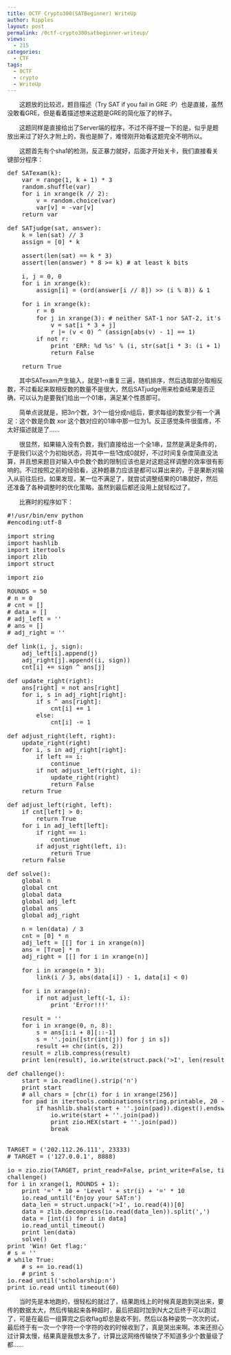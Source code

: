 ```yaml
---
title: 0CTF Crypto300(SATBeginner) WriteUp
author: Ripples
layout: post
permalink: /0ctf-crypto300satbeginner-writeup/
views:
  - 215
categories:
  - CTF
tags:
  - 0CTF
  - crypto
  - WriteUp
---
```

<p style="text-indent: 2em;">
  这题放的比较迟，题目描述（Try SAT if you fail in GRE :P）也是直接，虽然没敢看GRE，但是看着描述想来这题是GRE的简化版了的样子。
</p>

<p style="text-indent: 2em;">
  这题同样是直接给出了Server端的程序，不过不得不提一下的是，似乎是题放出来过了好久才附上的，我也是醉了，难怪刚开始看这题完全不明所以。
</p>

<!--more-->

<p style="text-indent: 2em;">
  这题首先有个sha1的检测，反正暴力就好，后面才开始关卡，我们直接看关键部分程序：
</p>

<pre class="brush:python;toolbar:false">def&nbsp;SATexam(k):
	var&nbsp;=&nbsp;range(1,&nbsp;k&nbsp;+&nbsp;1)&nbsp;*&nbsp;3
	random.shuffle(var)
	for&nbsp;i&nbsp;in&nbsp;xrange(k&nbsp;//&nbsp;2):
		v&nbsp;=&nbsp;random.choice(var)
		var[v]&nbsp;=&nbsp;-var[v]
	return&nbsp;var

def&nbsp;SATjudge(sat,&nbsp;answer):
	k&nbsp;=&nbsp;len(sat)&nbsp;//&nbsp;3
	assign&nbsp;=&nbsp;[0]&nbsp;*&nbsp;k

	assert(len(sat)&nbsp;==&nbsp;k&nbsp;*&nbsp;3)
	assert(len(answer)&nbsp;*&nbsp;8&nbsp;&gt;=&nbsp;k)&nbsp;#&nbsp;at&nbsp;least&nbsp;k&nbsp;bits

	i,&nbsp;j&nbsp;=&nbsp;0,&nbsp;0
	for&nbsp;i&nbsp;in&nbsp;xrange(k):
		assign[i]&nbsp;=&nbsp;(ord(answer[i&nbsp;//&nbsp;8])&nbsp;&gt;&gt;&nbsp;(i&nbsp;%&nbsp;8))&nbsp;&&nbsp;1

	for&nbsp;i&nbsp;in&nbsp;xrange(k):
		r&nbsp;=&nbsp;0
		for&nbsp;j&nbsp;in&nbsp;xrange(3):&nbsp;#&nbsp;neither&nbsp;SAT-1&nbsp;nor&nbsp;SAT-2,&nbsp;it&#39;s&nbsp;SAT-3&nbsp;<img src="http://localhost:7000/wp-includes/images/smilies/simple-smile.png" alt=":)" class="wp-smiley" style="height: 1em; max-height: 1em;" />
			v&nbsp;=&nbsp;sat[i&nbsp;*&nbsp;3&nbsp;+&nbsp;j]
			r&nbsp;|=&nbsp;(v&nbsp;&lt;&nbsp;0)&nbsp;^&nbsp;(assign[abs(v)&nbsp;-&nbsp;1]&nbsp;==&nbsp;1)
		if&nbsp;not&nbsp;r:
			print&nbsp;&#39;ERR:&nbsp;%d&nbsp;%s&#39;&nbsp;%&nbsp;(i,&nbsp;str(sat[i&nbsp;*&nbsp;3:&nbsp;(i&nbsp;+&nbsp;1)&nbsp;*&nbsp;3]))
			return&nbsp;False

	return&nbsp;True</pre>

<p style="text-indent: 2em;">
  其中SATexam产生输入，就是1-n重复三遍，随机排序，然后选取部分取相反数，不过看起来取相反数的数量不是很大，然后SATjudge用来检查结果是否正确，可以认为是要我们给出一个01串，满足某个性质即可。
</p>

<p style="text-indent: 2em;">
  简单点说就是，把3n个数，3个一组分成n组后，要求每组的数至少有一个满足：这个数是负数 xor 这个数对应的01串中那一位为1。反正感觉条件很蛋疼，不太好描述就是了……
</p>

<p style="text-indent: 2em;">
  很显然，如果输入没有负数，我们直接给出一个全1串，显然是满足条件的，于是我们以这个为初始状态，将其中一些1改成0就好，不过时间复杂度简直没法算，并且想来题目对输入中负数个数的限制应该也是对这题这样调整的效率很有影响的。不过按照之前的经验看，这种题暴力应该是都可以算出来的，于是果断对输入从前往后扫，如果发现，某一位不满足了，就尝试调整结果的01串就好，然后还准备了各种调整时的优化策略，虽然到最后都还没用上就轻松过了。
</p>

<p style="text-indent: 2em;">
  比赛时的程序如下：
</p>

<pre class="brush:python;toolbar:false">#!/usr/bin/env&nbsp;python
#encoding:utf-8

import&nbsp;string
import&nbsp;hashlib
import&nbsp;itertools
import&nbsp;zlib
import&nbsp;struct

import&nbsp;zio

ROUNDS&nbsp;=&nbsp;50
#&nbsp;n&nbsp;=&nbsp;0
#&nbsp;cnt&nbsp;=&nbsp;[]
#&nbsp;data&nbsp;=&nbsp;[]
#&nbsp;adj_left&nbsp;=&nbsp;&#39;&#39;
#&nbsp;ans&nbsp;=&nbsp;[]
#&nbsp;adj_right&nbsp;=&nbsp;&#39;&#39;

def&nbsp;link(i,&nbsp;j,&nbsp;sign):
&nbsp;&nbsp;&nbsp;&nbsp;adj_left[i].append(j)
&nbsp;&nbsp;&nbsp;&nbsp;adj_right[j].append((i,&nbsp;sign))
&nbsp;&nbsp;&nbsp;&nbsp;cnt[i]&nbsp;+=&nbsp;sign&nbsp;^&nbsp;ans[j]

def&nbsp;update_right(right):
&nbsp;&nbsp;&nbsp;&nbsp;ans[right]&nbsp;=&nbsp;not&nbsp;ans[right]
&nbsp;&nbsp;&nbsp;&nbsp;for&nbsp;i,&nbsp;s&nbsp;in&nbsp;adj_right[right]:
&nbsp;&nbsp;&nbsp;&nbsp;&nbsp;&nbsp;&nbsp;&nbsp;if&nbsp;s&nbsp;^&nbsp;ans[right]:
&nbsp;&nbsp;&nbsp;&nbsp;&nbsp;&nbsp;&nbsp;&nbsp;&nbsp;&nbsp;&nbsp;&nbsp;cnt[i]&nbsp;+=&nbsp;1
&nbsp;&nbsp;&nbsp;&nbsp;&nbsp;&nbsp;&nbsp;&nbsp;else:
&nbsp;&nbsp;&nbsp;&nbsp;&nbsp;&nbsp;&nbsp;&nbsp;&nbsp;&nbsp;&nbsp;&nbsp;cnt[i]&nbsp;-=&nbsp;1

def&nbsp;adjust_right(left,&nbsp;right):
&nbsp;&nbsp;&nbsp;&nbsp;update_right(right)
&nbsp;&nbsp;&nbsp;&nbsp;for&nbsp;i,&nbsp;s&nbsp;in&nbsp;adj_right[right]:
&nbsp;&nbsp;&nbsp;&nbsp;&nbsp;&nbsp;&nbsp;&nbsp;if&nbsp;left&nbsp;==&nbsp;i:
&nbsp;&nbsp;&nbsp;&nbsp;&nbsp;&nbsp;&nbsp;&nbsp;&nbsp;&nbsp;&nbsp;&nbsp;continue
&nbsp;&nbsp;&nbsp;&nbsp;&nbsp;&nbsp;&nbsp;&nbsp;if&nbsp;not&nbsp;adjust_left(right,&nbsp;i):
&nbsp;&nbsp;&nbsp;&nbsp;&nbsp;&nbsp;&nbsp;&nbsp;&nbsp;&nbsp;&nbsp;&nbsp;update_right(right)
&nbsp;&nbsp;&nbsp;&nbsp;&nbsp;&nbsp;&nbsp;&nbsp;&nbsp;&nbsp;&nbsp;&nbsp;return&nbsp;False
&nbsp;&nbsp;&nbsp;&nbsp;return&nbsp;True

def&nbsp;adjust_left(right,&nbsp;left):
&nbsp;&nbsp;&nbsp;&nbsp;if&nbsp;cnt[left]&nbsp;&gt;&nbsp;0:
&nbsp;&nbsp;&nbsp;&nbsp;&nbsp;&nbsp;&nbsp;&nbsp;return&nbsp;True
&nbsp;&nbsp;&nbsp;&nbsp;for&nbsp;i&nbsp;in&nbsp;adj_left[left]:
&nbsp;&nbsp;&nbsp;&nbsp;&nbsp;&nbsp;&nbsp;&nbsp;if&nbsp;right&nbsp;==&nbsp;i:
&nbsp;&nbsp;&nbsp;&nbsp;&nbsp;&nbsp;&nbsp;&nbsp;&nbsp;&nbsp;&nbsp;&nbsp;continue
&nbsp;&nbsp;&nbsp;&nbsp;&nbsp;&nbsp;&nbsp;&nbsp;if&nbsp;adjust_right(left,&nbsp;i):
&nbsp;&nbsp;&nbsp;&nbsp;&nbsp;&nbsp;&nbsp;&nbsp;&nbsp;&nbsp;&nbsp;&nbsp;return&nbsp;True
&nbsp;&nbsp;&nbsp;&nbsp;return&nbsp;False

def&nbsp;solve():
&nbsp;&nbsp;&nbsp;&nbsp;global&nbsp;n
&nbsp;&nbsp;&nbsp;&nbsp;global&nbsp;cnt
&nbsp;&nbsp;&nbsp;&nbsp;global&nbsp;data
&nbsp;&nbsp;&nbsp;&nbsp;global&nbsp;adj_left
&nbsp;&nbsp;&nbsp;&nbsp;global&nbsp;ans
&nbsp;&nbsp;&nbsp;&nbsp;global&nbsp;adj_right

&nbsp;&nbsp;&nbsp;&nbsp;n&nbsp;=&nbsp;len(data)&nbsp;/&nbsp;3
&nbsp;&nbsp;&nbsp;&nbsp;cnt&nbsp;=&nbsp;[0]&nbsp;*&nbsp;n
&nbsp;&nbsp;&nbsp;&nbsp;adj_left&nbsp;=&nbsp;[[]&nbsp;for&nbsp;i&nbsp;in&nbsp;xrange(n)]
&nbsp;&nbsp;&nbsp;&nbsp;ans&nbsp;=&nbsp;[True]&nbsp;*&nbsp;n
&nbsp;&nbsp;&nbsp;&nbsp;adj_right&nbsp;=&nbsp;[[]&nbsp;for&nbsp;i&nbsp;in&nbsp;xrange(n)]

&nbsp;&nbsp;&nbsp;&nbsp;for&nbsp;i&nbsp;in&nbsp;xrange(n&nbsp;*&nbsp;3):
&nbsp;&nbsp;&nbsp;&nbsp;&nbsp;&nbsp;&nbsp;&nbsp;link(i&nbsp;/&nbsp;3,&nbsp;abs(data[i])&nbsp;-&nbsp;1,&nbsp;data[i]&nbsp;&lt;&nbsp;0)

&nbsp;&nbsp;&nbsp;&nbsp;for&nbsp;i&nbsp;in&nbsp;xrange(n):
&nbsp;&nbsp;&nbsp;&nbsp;&nbsp;&nbsp;&nbsp;&nbsp;if&nbsp;not&nbsp;adjust_left(-1,&nbsp;i):
&nbsp;&nbsp;&nbsp;&nbsp;&nbsp;&nbsp;&nbsp;&nbsp;&nbsp;&nbsp;&nbsp;&nbsp;print&nbsp;&#39;Error!!!&#39;

&nbsp;&nbsp;&nbsp;&nbsp;result&nbsp;=&nbsp;&#39;&#39;
&nbsp;&nbsp;&nbsp;&nbsp;for&nbsp;i&nbsp;in&nbsp;xrange(0,&nbsp;n,&nbsp;8):
&nbsp;&nbsp;&nbsp;&nbsp;&nbsp;&nbsp;&nbsp;&nbsp;s&nbsp;=&nbsp;ans[i:i&nbsp;+&nbsp;8][::-1]
&nbsp;&nbsp;&nbsp;&nbsp;&nbsp;&nbsp;&nbsp;&nbsp;s&nbsp;=&nbsp;&#39;&#39;.join([str(int(j))&nbsp;for&nbsp;j&nbsp;in&nbsp;s])
&nbsp;&nbsp;&nbsp;&nbsp;&nbsp;&nbsp;&nbsp;&nbsp;result&nbsp;+=&nbsp;chr(int(s,&nbsp;2))
&nbsp;&nbsp;&nbsp;&nbsp;result&nbsp;=&nbsp;zlib.compress(result)
&nbsp;&nbsp;&nbsp;&nbsp;print&nbsp;len(result),&nbsp;io.write(struct.pack(&#39;&gt;I&#39;,&nbsp;len(result))&nbsp;+&nbsp;result)

def&nbsp;challenge():
&nbsp;&nbsp;&nbsp;&nbsp;start&nbsp;=&nbsp;io.readline().strip(&#39;n&#39;)
&nbsp;&nbsp;&nbsp;&nbsp;print&nbsp;start
&nbsp;&nbsp;&nbsp;&nbsp;#&nbsp;all_chars&nbsp;=&nbsp;[chr(i)&nbsp;for&nbsp;i&nbsp;in&nbsp;xrange(256)]
&nbsp;&nbsp;&nbsp;&nbsp;for&nbsp;pad&nbsp;in&nbsp;itertools.combinations(string.printable,&nbsp;20&nbsp;-&nbsp;len(start)):
&nbsp;&nbsp;&nbsp;&nbsp;&nbsp;&nbsp;&nbsp;&nbsp;if&nbsp;hashlib.sha1(start&nbsp;+&nbsp;&#39;&#39;.join(pad)).digest().endswith(&#39;xFFxFFxFF&#39;):
&nbsp;&nbsp;&nbsp;&nbsp;&nbsp;&nbsp;&nbsp;&nbsp;&nbsp;&nbsp;&nbsp;&nbsp;io.write(start&nbsp;+&nbsp;&#39;&#39;.join(pad))
&nbsp;&nbsp;&nbsp;&nbsp;&nbsp;&nbsp;&nbsp;&nbsp;&nbsp;&nbsp;&nbsp;&nbsp;print&nbsp;zio.HEX(start&nbsp;+&nbsp;&#39;&#39;.join(pad))
&nbsp;&nbsp;&nbsp;&nbsp;&nbsp;&nbsp;&nbsp;&nbsp;&nbsp;&nbsp;&nbsp;&nbsp;break


TARGET&nbsp;=&nbsp;(&#39;202.112.26.111&#39;,&nbsp;23333)
#&nbsp;TARGET&nbsp;=&nbsp;(&#39;127.0.0.1&#39;,&nbsp;8888)

io&nbsp;=&nbsp;zio.zio(TARGET,&nbsp;print_read=False,&nbsp;print_write=False,&nbsp;timeout=10000000)
challenge()
for&nbsp;i&nbsp;in&nbsp;xrange(1,&nbsp;ROUNDS&nbsp;+&nbsp;1):
&nbsp;&nbsp;&nbsp;&nbsp;print&nbsp;&#39;=&#39;&nbsp;*&nbsp;10&nbsp;+&nbsp;&#39;Level&nbsp;&#39;&nbsp;+&nbsp;str(i)&nbsp;+&nbsp;&#39;=&#39;&nbsp;*&nbsp;10
&nbsp;&nbsp;&nbsp;&nbsp;io.read_until(&#39;Enjoy&nbsp;your&nbsp;SAT:n&#39;)
&nbsp;&nbsp;&nbsp;&nbsp;data_len&nbsp;=&nbsp;struct.unpack(&#39;&gt;I&#39;,&nbsp;io.read(4))[0]
&nbsp;&nbsp;&nbsp;&nbsp;data&nbsp;=&nbsp;zlib.decompress(io.read(data_len)).split(&#39;,&#39;)
&nbsp;&nbsp;&nbsp;&nbsp;data&nbsp;=&nbsp;[int(i)&nbsp;for&nbsp;i&nbsp;in&nbsp;data]
&nbsp;&nbsp;&nbsp;&nbsp;io.read_until_timeout()
&nbsp;&nbsp;&nbsp;&nbsp;print&nbsp;len(data)
&nbsp;&nbsp;&nbsp;&nbsp;solve()
print&nbsp;&#39;Win!&nbsp;Get&nbsp;flag:&#39;
#&nbsp;s&nbsp;=&nbsp;&#39;&#39;
#&nbsp;while&nbsp;True:
&nbsp;&nbsp;&nbsp;&nbsp;#&nbsp;s&nbsp;+=&nbsp;io.read(1)
&nbsp;&nbsp;&nbsp;&nbsp;#&nbsp;print&nbsp;s
io.read_until(&#39;scholarship:n&#39;)
print&nbsp;io.read_until_timeout(60)</pre>

<p style="text-indent: 2em;">
  当时先是本地跑的，很轻松的就过了，结果跑线上的时候真是跑到哭出来，要传的数据太大，然后传输起来各种超时，最后把超时加到N大之后终于可以跑过了，可是在最后一组算完之后收flag却总是收不到，然后以各种姿势一次次的试，最后终于有一次一个字符一个字符的收的时候收到了，真是哭出来啊。本来还担心过计算太慢，结果真是我想太多了，计算比这网络传输快了不知道多少个数量级了都……
</p>
